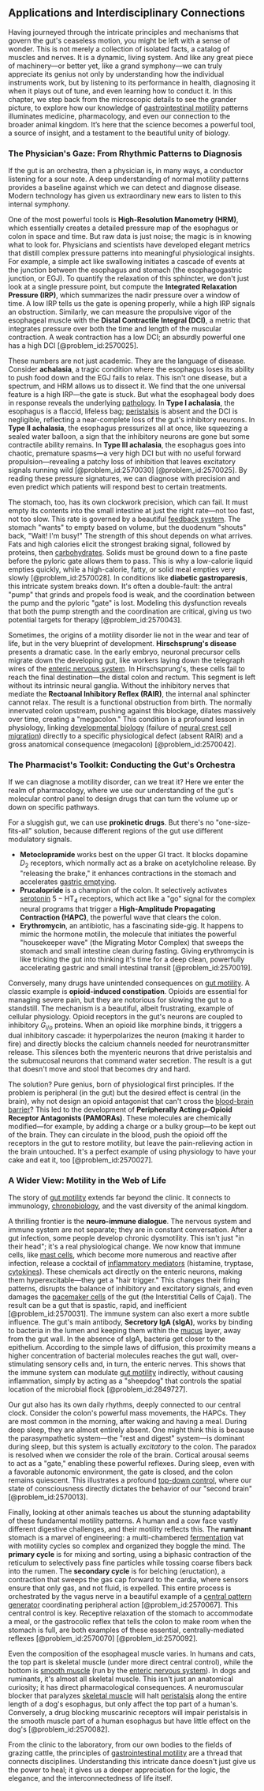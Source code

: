## Applications and Interdisciplinary Connections

Having journeyed through the intricate principles and mechanisms that govern the gut's ceaseless motion, you might be left with a sense of wonder. This is not merely a collection of isolated facts, a catalog of muscles and nerves. It is a dynamic, living system. And like any great piece of machinery—or better yet, like a grand symphony—we can truly appreciate its genius not only by understanding how the individual instruments work, but by listening to its performance in health, diagnosing it when it plays out of tune, and even learning how to conduct it. In this chapter, we step back from the microscopic details to see the grander picture, to explore how our knowledge of [gastrointestinal motility](@article_id:168733) patterns illuminates medicine, pharmacology, and even our connection to the broader animal kingdom. It’s here that the science becomes a powerful tool, a source of insight, and a testament to the beautiful unity of biology.

### The Physician's Gaze: From Rhythmic Patterns to Diagnosis

If the gut is an orchestra, then a physician is, in many ways, a conductor listening for a sour note. A deep understanding of normal motility patterns provides a baseline against which we can detect and diagnose disease. Modern technology has given us extraordinary new ears to listen to this internal symphony.

One of the most powerful tools is **High-Resolution Manometry (HRM)**, which essentially creates a detailed pressure map of the esophagus or colon in space and time. But raw data is just noise; the magic is in knowing what to look for. Physicians and scientists have developed elegant metrics that distill complex pressure patterns into meaningful physiological insights. For example, a simple act like swallowing initiates a cascade of events at the junction between the esophagus and stomach (the esophagogastric junction, or EGJ). To quantify the relaxation of this sphincter, we don't just look at a single pressure point, but compute the **Integrated Relaxation Pressure (IRP)**, which summarizes the nadir pressure over a window of time. A low IRP tells us the gate is opening properly, while a high IRP signals an obstruction. Similarly, we can measure the propulsive vigor of the esophageal muscle with the **Distal Contractile Integral (DCI)**, a metric that integrates pressure over both the time and length of the muscular contraction. A weak contraction has a low DCI; an absurdly powerful one has a high DCI [@problem_id:2570025].

These numbers are not just academic. They are the language of disease. Consider **achalasia**, a tragic condition where the esophagus loses its ability to push food down and the EGJ fails to relax. This isn't one disease, but a spectrum, and HRM allows us to dissect it. We find that the one universal feature is a high IRP—the gate is stuck. But what the esophageal body does in response reveals the underlying [pathology](@article_id:193146). In **Type I achalasia**, the esophagus is a flaccid, lifeless bag; [peristalsis](@article_id:140465) is absent and the DCI is negligible, reflecting a near-complete loss of the gut's inhibitory neurons. In **Type II achalasia**, the esophagus pressurizes all at once, like squeezing a sealed water balloon, a sign that the inhibitory neurons are gone but some contractile ability remains. In **Type III achalasia**, the esophagus goes into chaotic, premature spasms—a very high DCI but with no useful forward propulsion—revealing a patchy loss of inhibition that leaves excitatory signals running wild [@problem_id:2570030] [@problem_id:2570025]. By reading these pressure signatures, we can diagnose with precision and even predict which patients will respond best to certain treatments.

The stomach, too, has its own clockwork precision, which can fail. It must empty its contents into the small intestine at just the right rate—not too fast, not too slow. This rate is governed by a beautiful [feedback system](@article_id:261587). The stomach "wants" to empty based on volume, but the duodenum "shouts" back, "Wait! I'm busy!" The strength of this shout depends on what arrives. Fats and high calories elicit the strongest braking signal, followed by proteins, then [carbohydrates](@article_id:145923). Solids must be ground down to a fine paste before the pyloric gate allows them to pass. This is why a low-calorie liquid empties quickly, while a high-calorie, fatty, or solid meal empties very slowly [@problem_id:2570028]. In conditions like **diabetic gastroparesis**, this intricate system breaks down. It's often a double-fault: the antral "pump" that grinds and propels food is weak, and the coordination between the pump and the pyloric "gate" is lost. Modeling this dysfunction reveals that both the pump strength and the coordination are critical, giving us two potential targets for therapy [@problem_id:2570043].

Sometimes, the origins of a motility disorder lie not in the wear and tear of life, but in the very blueprint of development. **Hirschsprung's disease** presents a dramatic case. In the early embryo, neuronal precursor cells migrate down the developing gut, like workers laying down the telegraph wires of the [enteric nervous system](@article_id:148285). In Hirschsprung's, these cells fail to reach the final destination—the distal colon and rectum. This segment is left without its intrinsic neural ganglia. Without the inhibitory nerves that mediate the **Rectoanal Inhibitory Reflex (RAIR)**, the internal anal sphincter cannot relax. The result is a functional obstruction from birth. The normally innervated colon upstream, pushing against this blockage, dilates massively over time, creating a "megacolon." This condition is a profound lesson in physiology, linking [developmental biology](@article_id:141368) (failure of [neural crest cell migration](@article_id:193249)) directly to a specific physiological defect (absent RAIR) and a gross anatomical consequence (megacolon) [@problem_id:2570042].

### The Pharmacist's Toolkit: Conducting the Gut's Orchestra

If we can diagnose a motility disorder, can we treat it? Here we enter the realm of pharmacology, where we use our understanding of the gut's molecular control panel to design drugs that can turn the volume up or down on specific pathways.

For a sluggish gut, we can use **prokinetic drugs**. But there's no "one-size-fits-all" solution, because different regions of the gut use different modulatory signals.
- **Metoclopramide** works best on the upper GI tract. It blocks dopamine $D_2$ receptors, which normally act as a brake on acetylcholine release. By "releasing the brake," it enhances contractions in the stomach and accelerates [gastric emptying](@article_id:163165).
- **Prucalopride** is a champion of the colon. It selectively activates [serotonin](@article_id:174994) $5-\text{HT}_4$ receptors, which act like a "go" signal for the complex neural programs that trigger a **High-Amplitude Propagating Contraction (HAPC)**, the powerful wave that clears the colon.
- **Erythromycin**, an antibiotic, has a fascinating side-gig. It happens to mimic the hormone motilin, the molecule that initiates the powerful "housekeeper wave" (the Migrating Motor Complex) that sweeps the stomach and small intestine clean during fasting. Giving erythromycin is like tricking the gut into thinking it's time for a deep clean, powerfully accelerating gastric and small intestinal transit [@problem_id:2570019].

Conversely, many drugs have unintended consequences on [gut motility](@article_id:153415). A classic example is **opioid-induced constipation**. Opioids are essential for managing severe pain, but they are notorious for slowing the gut to a standstill. The mechanism is a beautiful, albeit frustrating, example of cellular physiology. Opioid receptors in the gut's neurons are coupled to inhibitory $G_{i/o}$ proteins. When an opioid like morphine binds, it triggers a dual inhibitory cascade: it hyperpolarizes the neuron (making it harder to fire) and directly blocks the calcium channels needed for neurotransmitter release. This silences both the myenteric neurons that drive peristalsis and the submucosal neurons that command water secretion. The result is a gut that doesn't move and stool that becomes dry and hard.

The solution? Pure genius, born of physiological first principles. If the problem is peripheral (in the gut) but the desired effect is central (in the brain), why not design an opioid antagonist that can't cross the [blood-brain barrier](@article_id:145889)? This led to the development of **Peripherally Acting $\mu$-Opioid Receptor Antagonists (PAMORAs)**. These molecules are chemically modified—for example, by adding a charge or a bulky group—to be kept out of the brain. They can circulate in the blood, push the opioid off the receptors in the gut to restore motility, but leave the pain-relieving action in the brain untouched. It's a perfect example of using physiology to have your cake and eat it, too [@problem_id:2570027].

### A Wider View: Motility in the Web of Life

The story of [gut motility](@article_id:153415) extends far beyond the clinic. It connects to immunology, [chronobiology](@article_id:172487), and the vast diversity of the animal kingdom.

A thrilling frontier is the **neuro-immune dialogue**. The nervous system and immune system are not separate; they are in constant conversation. After a gut infection, some people develop chronic dysmotility. This isn't just "in their head"; it's a real physiological change. We now know that immune cells, like [mast cells](@article_id:196535), which become more numerous and reactive after infection, release a cocktail of [inflammatory mediators](@article_id:194073) (histamine, tryptase, [cytokines](@article_id:155991)). These chemicals act directly on the enteric neurons, making them hyperexcitable—they get a "hair trigger." This changes their firing patterns, disrupts the balance of inhibitory and excitatory signals, and even damages the [pacemaker cells](@article_id:155130) of the gut (the Interstitial Cells of Cajal). The result can be a gut that is spastic, rapid, and inefficient [@problem_id:2570031]. The immune system can also exert a more subtle influence. The gut's main antibody, **Secretory IgA (sIgA)**, works by binding to bacteria in the lumen and keeping them within the [mucus](@article_id:191859) layer, away from the gut wall. In the absence of sIgA, bacteria get closer to the epithelium. According to the simple laws of diffusion, this proximity means a higher concentration of bacterial molecules reaches the gut wall, over-stimulating sensory cells and, in turn, the enteric nerves. This shows that the immune system can modulate [gut motility](@article_id:153415) indirectly, without causing inflammation, simply by acting as a "sheepdog" that controls the spatial location of the microbial flock [@problem_id:2849727].

Our gut also has its own daily rhythms, deeply connected to our central clock. Consider the colon's powerful mass movements, the HAPCs. They are most common in the morning, after waking and having a meal. During deep sleep, they are almost entirely absent. One might think this is because the parasympathetic system—the "rest and digest" system—is dominant during sleep, but this system is actually *excitatory* to the colon. The paradox is resolved when we consider the role of the brain. Cortical arousal seems to act as a "gate," enabling these powerful reflexes. During sleep, even with a favorable autonomic environment, the gate is closed, and the colon remains quiescent. This illustrates a profound [top-down control](@article_id:150102), where our state of consciousness directly dictates the behavior of our "second brain" [@problem_id:2570013].

Finally, looking at other animals teaches us about the stunning adaptability of these fundamental motility patterns. A human and a cow face vastly different digestive challenges, and their motility reflects this. The **ruminant** stomach is a marvel of engineering: a multi-chambered [fermentation](@article_id:143574) vat with motility cycles so complex and organized they boggle the mind. The **primary cycle** is for mixing and sorting, using a biphasic contraction of the reticulum to selectively pass fine particles while tossing coarse fibers back into the rumen. The **secondary cycle** is for belching (eructation), a contraction that sweeps the gas cap forward to the cardia, where sensors ensure that only gas, and not fluid, is expelled. This entire process is orchestrated by the vagus nerve in a beautiful example of a [central pattern generator](@article_id:149417) coordinating peripheral action [@problem_id:2570067]. This central control is key. Receptive relaxation of the stomach to accommodate a meal, or the gastrocolic reflex that tells the colon to make room when the stomach is full, are both examples of these essential, centrally-mediated reflexes [@problem_id:2570070] [@problem_id:2570092].

Even the composition of the esophageal muscle varies. In humans and cats, the top part is skeletal muscle (under more direct central control), while the bottom is [smooth muscle](@article_id:151904) (run by the [enteric nervous system](@article_id:148285)). In dogs and ruminants, it's almost all skeletal muscle. This isn't just an anatomical curiosity; it has direct pharmacological consequences. A neuromuscular blocker that paralyzes [skeletal muscle](@article_id:147461) will halt [peristalsis](@article_id:140465) along the entire length of a dog's esophagus, but only affect the top part of a human's. Conversely, a drug blocking muscarinic receptors will impair peristalsis in the smooth muscle part of a human esophagus but have little effect on the dog's [@problem_id:2570082].

From the clinic to the laboratory, from our own bodies to the fields of grazing cattle, the principles of [gastrointestinal motility](@article_id:168733) are a thread that connects disciplines. Understanding this intricate dance doesn't just give us the power to heal; it gives us a deeper appreciation for the logic, the elegance, and the interconnectedness of life itself.